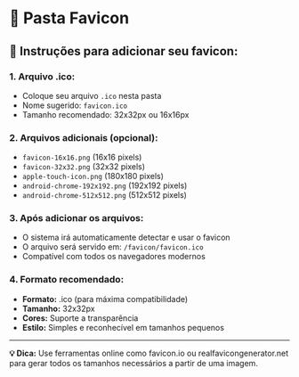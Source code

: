 # 📁 Pasta Favicon

## 🎯 **Instruções para adicionar seu favicon:**

### **1. Arquivo .ico:**
- Coloque seu arquivo `.ico` nesta pasta
- Nome sugerido: `favicon.ico`
- Tamanho recomendado: 32x32px ou 16x16px

### **2. Arquivos adicionais (opcional):**
- `favicon-16x16.png` (16x16 pixels)
- `favicon-32x32.png` (32x32 pixels)
- `apple-touch-icon.png` (180x180 pixels)
- `android-chrome-192x192.png` (192x192 pixels)
- `android-chrome-512x512.png` (512x512 pixels)

### **3. Após adicionar os arquivos:**
- O sistema irá automaticamente detectar e usar o favicon
- O arquivo será servido em: `/favicon/favicon.ico`
- Compatível com todos os navegadores modernos

### **4. Formato recomendado:**
- **Formato:** .ico (para máxima compatibilidade)
- **Tamanho:** 32x32px
- **Cores:** Suporte a transparência
- **Estilo:** Simples e reconhecível em tamanhos pequenos

---

**💡 Dica:** Use ferramentas online como favicon.io ou realfavicongenerator.net para gerar todos os tamanhos necessários a partir de uma imagem.
